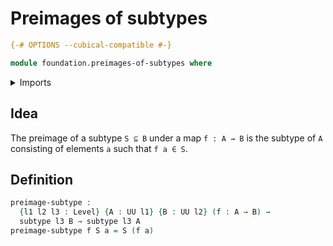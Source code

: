 # Preimages of subtypes

```agda
{-# OPTIONS --cubical-compatible #-}

module foundation.preimages-of-subtypes where
```

<details><summary>Imports</summary>

```agda
open import foundation.universe-levels

open import foundation-core.subtypes
```

</details>

## Idea

The preimage of a subtype `S ⊆ B` under a map `f : A → B` is the subtype of `A`
consisting of elements `a` such that `f a ∈ S`.

## Definition

```agda
preimage-subtype :
  {l1 l2 l3 : Level} {A : UU l1} {B : UU l2} (f : A → B) →
  subtype l3 B → subtype l3 A
preimage-subtype f S a = S (f a)
```
